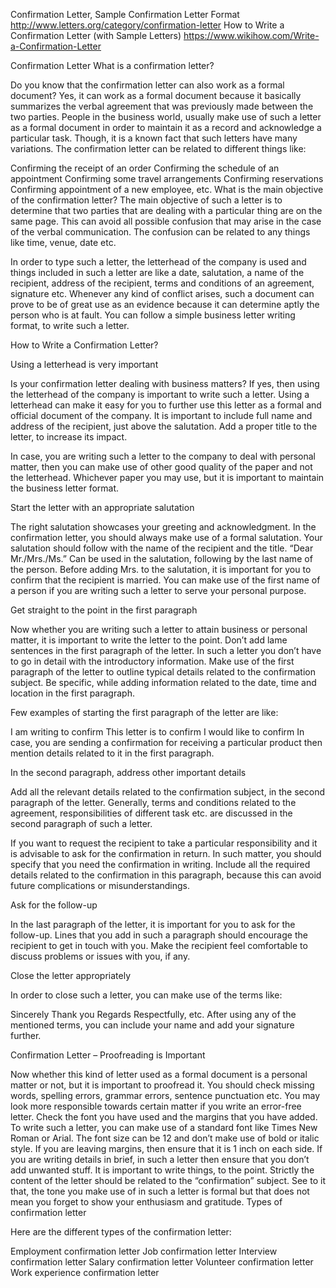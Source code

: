 

Confirmation Letter, Sample Confirmation Letter Format 
http://www.letters.org/category/confirmation-letter
How to Write a Confirmation Letter (with Sample Letters) 
https://www.wikihow.com/Write-a-Confirmation-Letter

Confirmation Letter
What is a confirmation letter?

Do you know that the confirmation letter can also work as a formal document? Yes, it can work as a formal document because it basically summarizes the verbal agreement that was previously made between the two parties. People in the business world, usually make use of such a letter as a formal document in order to maintain it as a record and acknowledge a particular task. Though, it is a known fact that such letters have many variations. The confirmation letter can be related to different things like:

Confirming the receipt of an order
Confirming the schedule of an appointment
Confirming some travel arrangements
Confirming reservations
Confirming appointment of a new employee, etc.
What is the main objective of the confirmation letter? The main objective of such a letter is to determine that two parties that are dealing with a particular thing are on the same page. This can avoid all possible confusion that may arise in the case of the verbal communication. The confusion can be related to any things like time, venue, date etc.

In order to type such a letter, the letterhead of the company is used and things included in such a letter are like a date, salutation, a name of the recipient, address of the recipient, terms and conditions of an agreement, signature etc. Whenever any kind of conflict arises, such a document can prove to be of great use as an evidence because it can determine aptly the person who is at fault. You can follow a simple business letter writing format, to write such a letter.

How to Write a Confirmation Letter?

Using a letterhead is very important

Is your confirmation letter dealing with business matters? If yes, then using the letterhead of the company is important to write such a letter. Using a letterhead can make it easy for you to further use this letter as a formal and official document of the company. It is important to include full name and address of the recipient, just above the salutation. Add a proper title to the letter, to increase its impact.

In case, you are writing such a letter to the company to deal with personal matter, then you can make use of other good quality of the paper and not the letterhead. Whichever paper you may use, but it is important to maintain the business letter format.

Start the letter with an appropriate salutation

The right salutation showcases your greeting and acknowledgment. In the confirmation letter, you should always make use of a formal salutation. Your salutation should follow with the name of the recipient and the title. “Dear Mr./Mrs./Ms.” Can be used in the salutation, following by the last name of the person. Before adding Mrs. to the salutation, it is important for you to confirm that the recipient is married. You can make use of the first name of a person if you are writing such a letter to serve your personal purpose.

Get straight to the point in the first paragraph

Now whether you are writing such a letter to attain business or personal matter, it is important to write the letter to the point. Don’t add lame sentences in the first paragraph of the letter. In such a letter you don’t have to go in detail with the introductory information. Make use of the first paragraph of the letter to outline typical details related to the confirmation subject. Be specific, while adding information related to the date, time and location in the first paragraph.

Few examples of starting the first paragraph of the letter are like:

I am writing to confirm
This letter is to confirm
I would like to confirm
In case, you are sending a confirmation for receiving a particular product then mention details related to it in the first paragraph.

In the second paragraph, address other important details

Add all the relevant details related to the confirmation subject, in the second paragraph of the letter. Generally, terms and conditions related to the agreement, responsibilities of different task etc. are discussed in the second paragraph of such a letter.

If you want to request the recipient to take a particular responsibility and it is advisable to ask for the confirmation in return. In such matter, you should specify that you need the confirmation in writing. Include all the required details related to the confirmation in this paragraph, because this can avoid future complications or misunderstandings.

Ask for the follow-up

In the last paragraph of the letter, it is important for you to ask for the follow-up. Lines that you add in such a paragraph should encourage the recipient to get in touch with you. Make the recipient feel comfortable to discuss problems or issues with you, if any.

Close the letter appropriately

In order to close such a letter, you can make use of the terms like:

Sincerely
Thank you
Regards
Respectfully, etc.
After using any of the mentioned terms, you can include your name and add your signature further.

Confirmation Letter – Proofreading is Important

Now whether this kind of letter used as a formal document is a personal matter or not, but it is important to proofread it. You should check missing words, spelling errors, grammar errors, sentence punctuation etc.
You may look more responsible towards certain matter if you write an error-free letter.
Check the font you have used and the margins that you have added. To write such a letter, you can make use of a standard font like Times New Roman or Arial.
The font size can be 12 and don’t make use of bold or italic style. If you are leaving margins, then ensure that it is 1 inch on each side.
If you are writing details in brief, in such a letter then ensure that you don’t add unwanted stuff. It is important to write things, to the point.
Strictly the content of the letter should be related to the “confirmation” subject.
See to it that, the tone you make use of in such a letter is formal but that does not mean you forget to show your enthusiasm and gratitude.
Types of confirmation letter

Here are the different types of the confirmation letter:

Employment confirmation letter
Job confirmation letter
Interview confirmation letter
Salary confirmation letter
Volunteer confirmation letter
Work experience confirmation letter